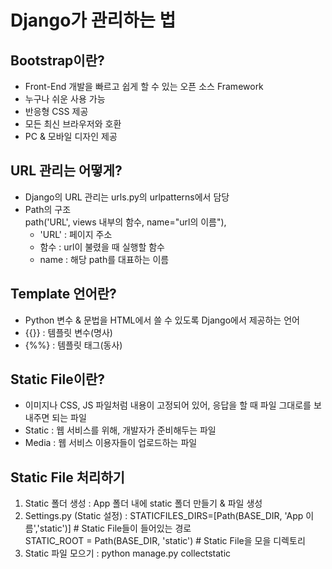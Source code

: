 # Django가 관리하는 법

## Bootstrap이란?
- Front-End 개발을 빠르고 쉽게 할 수 있는 오픈 소스 Framework
- 누구나 쉬운 사용 가능
- 반응형 CSS 제공
- 모든 최신 브라우저와 호환
- PC & 모바일 디자인 제공

## URL 관리는 어떻게?
- Django의 URL 관리는 urls.py의 urlpatterns에서 담당
- Path의 구조<br>
    path('URL', views 내부의 함수, name="url의 이름"),
    - 'URL' : 페이지 주소
    - 함수 : url이 불렸을 때 실행할 함수
    - name : 해당 path를 대표하는 이름

## Template 언어란?
- Python 변수 & 문법을 HTML에서 쓸 수 있도록 Django에서 제공하는 언어
- {{}} : 템플릿 변수(명사)
- {%%} : 템플릿 태그(동사)

## Static File이란?
- 이미지나 CSS, JS 파일처럼 내용이 고정되어 있어, 응답을 할 때 파일 그대로를 보내주면 되는 파일
- Static : 웹 서비스를 위해, 개발자가 준비해두는 파일
- Media : 웹 서비스 이용자들이 업로드하는 파일

## Static File 처리하기
1. Static 폴더 생성 : App 폴더 내에 static 폴더 만들기 & 파일 생성
2. Settings.py (Static 설정) : STATICFILES_DIRS=[Path(BASE_DIR, 'App 이름','static')]   # Static File들이 들어있는 경로 <br>
STATIC_ROOT = Path(BASE_DIR, 'static')  # Static File을 모을 디렉토리
3. Static 파일 모으기 : python manage.py collectstatic